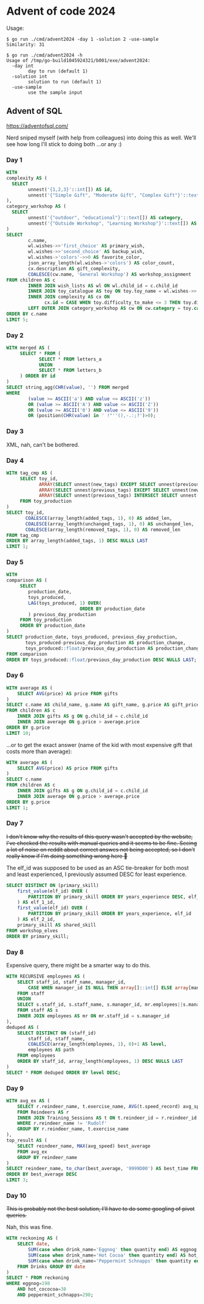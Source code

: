# Advent of code 2024

Usage:

``` shellsession
$ go run ./cmd/advent2024 -day 1 -solution 2 -use-sample
Similarity: 31

$ go run ./cmd/advent2024 -h
Usage of /tmp/go-build1045924321/b001/exe/advent2024:
  -day int
    	day to run (default 1)
  -solution int
    	solution to run (default 1)
  -use-sample
    	use the sample input
```

## Advent of SQL

https://adventofsql.com/

Nerd sniped myself (with help from colleagues) into doing this as well. We'll see how long I'll stick to doing both ...or any :)

### Day 1

``` sql
WITH
complexity AS (
  SELECT
        unnest('{1,2,3}'::int[]) AS id,
        unnest('{"Simple Gift", "Moderate Gift", "Complex Gift"}'::text[]) AS description
),
category_workshop AS (
  SELECT
        unnest('{"outdoor", "educational"}'::text[]) AS category,
        unnest('{"Outside Workshop", "Learning Workshop"}'::text[]) AS name
)
SELECT
        c.name,
        wl.wishes->>'first_choice' AS primary_wish,
        wl.wishes->>'second_choice' AS backup_wish,
        wl.wishes->'colors'->>0 AS favorite_color,
        json_array_length(wl.wishes->'colors') AS color_count,
        cx.description AS gift_complexity,
        COALESCE(cw.name, 'General Workshop') AS workshop_assignment
FROM children AS c
        INNER JOIN wish_lists AS wl ON wl.child_id = c.child_id
        INNER JOIN toy_catalogue AS toy ON toy.toy_name = wl.wishes->>'first_choice'
        INNER JOIN complexity AS cx ON
              cx.id = CASE WHEN toy.difficulty_to_make <= 3 THEN toy.difficulty_to_make ELSE 3 END
        LEFT OUTER JOIN category_workshop AS cw ON cw.category = toy.category
ORDER BY c.name
LIMIT 5;
```

### Day 2

``` sql
WITH merged AS (
     SELECT * FROM (
            SELECT * FROM letters_a
            UNION
            SELECT * FROM letters_b
     ) ORDER BY id
)
SELECT string_agg(CHR(value), '') FROM merged
WHERE
        (value >= ASCII('a') AND value <= ASCII('z'))
        OR (value >= ASCII('A') AND value <= ASCII('Z'))
        OR (value >= ASCII('0') AND value <= ASCII('9'))
        OR (position(CHR(value) in ' !"''(),-.:;?')>0);
```

### Day 3

XML, nah, can't be bothered.

### Day 4

``` sql
WITH tag_cmp AS (
     SELECT toy_id,
            ARRAY(SELECT unnest(new_tags) EXCEPT SELECT unnest(previous_tags)) AS added_tags,
            ARRAY(SELECT unnest(previous_tags) EXCEPT SELECT unnest(new_tags)) AS removed_tags,
            ARRAY(SELECT unnest(previous_tags) INTERSECT SELECT unnest(new_tags)) AS unchanged_tags
     FROM toy_production
)
SELECT toy_id,
       COALESCE(array_length(added_tags, 1), 0) AS added_len,
       COALESCE(array_length(unchanged_tags, 1), 0) AS unchanged_len,
       COALESCE(array_length(removed_tags, 1), 0) AS removed_len
FROM tag_cmp
ORDER BY array_length(added_tags, 1) DESC NULLS LAST
LIMIT 1;
```

### Day 5

``` sql
WITH
comparison AS (
     SELECT
        production_date,
        toys_produced,
        LAG(toys_produced, 1) OVER(
                           ORDER BY production_date
        ) previous_day_production
     FROM toy_production
     ORDER BY production_date
)
SELECT production_date, toys_produced, previous_day_production,
       toys_produced-previous_day_production AS production_change,
       toys_produced::float/previous_day_production AS production_change_percentage
FROM comparison
ORDER BY toys_produced::float/previous_day_production DESC NULLS LAST;
```

### Day 6

``` sql
WITH average AS (
    SELECT AVG(price) AS price FROM gifts
)
SELECT c.name AS child_name, g.name AS gift_name, g.price AS gift_price
FROM children AS c
    INNER JOIN gifts AS g ON g.child_id = c.child_id
    INNER JOIN average ON g.price > average.price
ORDER BY g.price
LIMIT 10;
```

...or to get the exact answer (name of the kid with most expensive gift that costs more than average):

``` sql
WITH average AS (
    SELECT AVG(price) AS price FROM gifts
)
SELECT c.name
FROM children AS c
    INNER JOIN gifts AS g ON g.child_id = c.child_id
    INNER JOIN average ON g.price > average.price
ORDER BY g.price
LIMIT 1;
```

### Day 7

~~I don't know why the results of this query wasn't accepted by the website, I've checked the results with manual queries and it seems to be fine. Seeing a lot of noise on reddit about correct answes not being accepted, so I don't really know if I'm doing something wrong here :shrug:~~

The elf_id was supposed to be used as an ASC tie-breaker for both most and least experienced, I previously assumed DESC for least experience.

``` sql
SELECT DISTINCT ON (primary_skill)
    first_value(elf_id) OVER (
        PARTITION BY primary_skill ORDER BY years_experience DESC, elf_id
    ) AS elf_1_id,
    first_value(elf_id) OVER (
        PARTITION BY primary_skill ORDER BY years_experience, elf_id
    ) AS elf_2_id,
    primary_skill AS shared_skill
FROM workshop_elves
ORDER BY primary_skill;
```

### Day 8

Expensive query, there might be a smarter way to do this.

``` sql
WITH RECURSIVE employees AS (
    SELECT staff_id, staff_name, manager_id,
        CASE WHEN manager_id IS NULL THEN array[]::int[] ELSE array[manager_id] END AS employees
    FROM staff
    UNION
    SELECT s.staff_id, s.staff_name, s.manager_id, mr.employees||s.manager_id
    FROM staff AS s
    INNER JOIN employees AS mr ON mr.staff_id = s.manager_id
),
deduped AS (
    SELECT DISTINCT ON (staff_id)
        staff_id, staff_name,
        COALESCE(array_length(employees, 1), 0)+1 AS level,
        employees AS path
    FROM employees
    ORDER BY staff_id, array_length(employees, 1) DESC NULLS LAST
)
SELECT * FROM deduped ORDER BY level DESC;
```

### Day 9

``` sql
WITH avg_ex AS (
    SELECT r.reindeer_name, t.exercise_name, AVG(t.speed_record) avg_speed
    FROM Reindeers AS r
    INNER JOIN Training_Sessions AS t ON t.reindeer_id = r.reindeer_id
    WHERE r.reindeer_name != 'Rudolf'
    GROUP BY r.reindeer_name, t.exercise_name
),
top_result AS (
    SELECT reindeer_name, MAX(avg_speed) best_average
    FROM avg_ex
    GROUP BY reindeer_name
)
SELECT reindeer_name, to_char(best_average, '9999D00') AS best_time FROM top_result
ORDER BY best_average DESC
LIMIT 3;
```

### Day 10

~~This is probably not the best solution, I'll have to do some googling of pivot queries.~~

Nah, this was fine.

``` sql
WITH reckoning AS (
    SELECT date,
        SUM(case when drink_name='Eggnog' then quantity end) AS eggnog,
        SUM(case when drink_name='Hot Cocoa' then quantity end) AS hot_cococoa,
        SUM(case when drink_name='Peppermint Schnapps' then quantity end) AS peppermint_schnapps
    FROM Drinks GROUP BY date
)
SELECT * FROM reckoning
WHERE eggnog=198
    AND hot_cococoa=38
    AND peppermint_schnapps=298;
```
